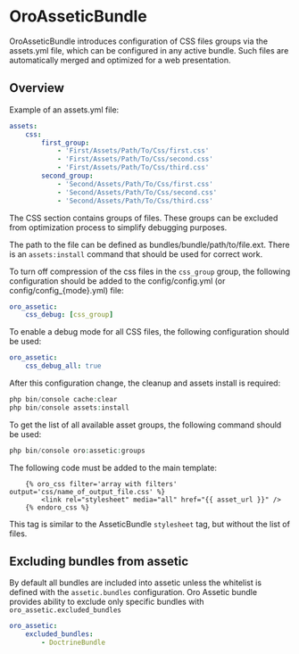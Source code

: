# OroAsseticBundle

OroAsseticBundle introduces configuration of CSS files groups via the assets.yml file, which can be configured in any active bundle. Such files are automatically merged and optimized for a web presentation.
 
## Overview
 
Example of an assets.yml file:

```yaml
assets:
    css:
        first_group:
            - 'First/Assets/Path/To/Css/first.css'
            - 'First/Assets/Path/To/Css/second.css'
            - 'First/Assets/Path/To/Css/third.css'
        second_group:
            - 'Second/Assets/Path/To/Css/first.css'
            - 'Second/Assets/Path/To/Css/second.css'
            - 'Second/Assets/Path/To/Css/third.css'
```

The CSS section contains groups of files. These groups can be excluded from optimization process to simplify debugging purposes.

The path to the file can be defined as bundles/bundle/path/to/file.ext. There is an `assets:install` command that should be
used for correct work.

To turn off compression of the css files in the `css_group` group, the following configuration should be added
to the config/config.yml (or config/config_{mode}.yml) file:

```yaml
oro_assetic:
    css_debug: [css_group]
```

To enable a debug mode for all CSS files, the following configuration should be used:

```yaml
oro_assetic:
    css_debug_all: true
```

After this configuration change, the cleanup and assets install is required:

```php
php bin/console cache:clear
php bin/console assets:install
```

To get the list of all available asset groups, the following command should be used:

```php
php bin/console oro:assetic:groups
```

The following code must be added to the main template:

```
    {% oro_css filter='array with filters' output='css/name_of_output_file.css' %}
        <link rel="stylesheet" media="all" href="{{ asset_url }}" />
    {% endoro_css %}
```
This tag is similar to the AsseticBundle `stylesheet` tag, but without the list of files.

## Excluding bundles from assetic

By default all bundles are included into assetic unless the whitelist is defined with the `assetic.bundles` configuration.
Oro Assetic bundle provides ability to exclude only specific bundles with `oro_assetic.excluded_bundles`

```yaml
oro_assetic:
    excluded_bundles:
        - DoctrineBundle
```

